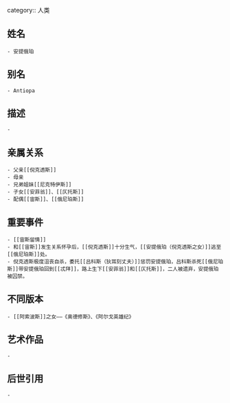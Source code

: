 category:: 人类
## 姓名
	- 安提俄珀
## 别名
	- Antiopa
## 描述
	-
## 亲属关系
	- 父亲[[倪克透斯]]
	- 母亲
	- 兄弟姐妹[[尼克特伊斯]]
	- 子女[[安菲翁]]、[[仄托斯]]
	- 配偶[[宙斯]]、[[俄尼珀斯]]
## 重要事件
	- [[宙斯留情]]
	- 和[[宙斯]]发生关系怀孕后，[[倪克透斯]]十分生气，[[安提俄珀（倪克透斯之女）]]逃至[[俄尼珀斯]]处。
	- 倪克透斯极度沮丧自杀，委托[[吕科斯（狄耳刻丈夫）]]惩罚安提俄珀，吕科斯杀死[[俄尼珀斯]]带安提俄珀回到[[忒拜]]，路上生下[[安菲翁]]和[[仄托斯]]，二人被遗弃，安提俄珀被囚禁。
## 不同版本
	- [[阿索波斯]]之女——《奥德修斯》、《阿尔戈英雄纪》
## 艺术作品
	-
## 后世引用
	-
